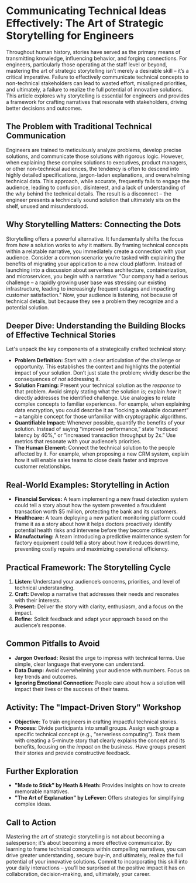 # Communicating Technical Ideas Effectively: The Art of Strategic Storytelling for Engineers

Throughout human history, stories have served as the primary means of transmitting knowledge, influencing behavior, and forging connections. For engineers, particularly those operating at the staff level or beyond, mastering the art of strategic storytelling isn’t merely a desirable skill – it’s a critical imperative. Failure to effectively communicate technical concepts to non-technical stakeholders can lead to wasted effort, misaligned priorities, and ultimately, a failure to realize the full potential of innovative solutions. This article explores why storytelling is essential for engineers and provides a framework for crafting narratives that resonate with stakeholders, driving better decisions and outcomes.

## The Problem with Traditional Technical Communication

Engineers are trained to meticulously analyze problems, develop precise solutions, and communicate those solutions with rigorous logic. However, when explaining these complex solutions to executives, product managers, or other non-technical audiences, the tendency is often to descend into highly detailed specifications, jargon-laden explanations, and overwhelming technical data. This approach, while accurate, frequently fails to engage the audience, leading to confusion, disinterest, and a lack of understanding of the _why_ behind the technical details. The result is a disconnect – the engineer presents a technically sound solution that ultimately sits on the shelf, unused and misunderstood.

## Why Storytelling Matters: Connecting the Dots

Storytelling offers a powerful alternative. It fundamentally shifts the focus from _how_ a solution works to _why_ it matters. By framing technical concepts within a relatable narrative, you immediately create a connection with your audience. Consider a common scenario: you’re tasked with explaining the benefits of migrating your application to a new cloud platform. Instead of launching into a discussion about serverless architecture, containerization, and microservices, you begin with a narrative: "Our company had a serious challenge – a rapidly growing user base was stressing our existing infrastructure, leading to increasingly frequent outages and impacting customer satisfaction." Now, your audience is listening, not because of technical details, but because they see a problem they recognize and a potential solution.

## Deeper Dive: Understanding the Building Blocks of Effective Technical Stories

Let's unpack the key components of a strategically crafted technical story:

- **Problem Definition:** Start with a clear articulation of the challenge or opportunity. This establishes the context and highlights the potential impact of your solution. Don’t just state the problem; vividly describe the consequences of _not_ addressing it.
- **Solution Framing:** Present your technical solution as the _response_ to that problem. Avoid simply stating what the solution _is_; explain _how_ it directly addresses the identified challenge. Use analogies to relate complex concepts to familiar experiences. For example, when explaining data encryption, you could describe it as “locking a valuable document” – a tangible concept for those unfamiliar with cryptographic algorithms.
- **Quantifiable Impact:** Whenever possible, quantify the benefits of your solution. Instead of saying “improved performance,” state “reduced latency by 40%,” or “increased transaction throughput by 2x.” Use metrics that resonate with your audience’s priorities.
- **The Human Element:** Connect the technical solution to the people affected by it. For example, when proposing a new CRM system, explain how it will enable sales teams to close deals faster and improve customer relationships.

## Real-World Examples: Storytelling in Action

- **Financial Services:** A team implementing a new fraud detection system could tell a story about how the system prevented a fraudulent transaction worth $5 million, protecting the bank and its customers.
- **Healthcare:** A team deploying a new patient monitoring platform could frame it as a story about how it helps doctors proactively identify potential health risks and intervene before they become critical.
- **Manufacturing:** A team introducing a predictive maintenance system for factory equipment could tell a story about how it reduces downtime, preventing costly repairs and maximizing operational efficiency.

## Practical Framework: The Storytelling Cycle

1. **Listen:** Understand your audience’s concerns, priorities, and level of technical understanding.
2. **Craft:** Develop a narrative that addresses their needs and resonates with their interests.
3. **Present:** Deliver the story with clarity, enthusiasm, and a focus on the impact.
4. **Refine:** Solicit feedback and adapt your approach based on the audience’s response.

## Common Pitfalls to Avoid

- **Jargon Overload:** Resist the urge to impress with technical terms. Use simple, clear language that everyone can understand.
- **Data Dump:** Avoid overwhelming your audience with numbers. Focus on key trends and outcomes.
- **Ignoring Emotional Connection:** People care about how a solution will impact their lives or the success of their teams.

## Activity: The "Impact-Driven Story" Workshop

- **Objective:** To train engineers in crafting impactful technical stories.
- **Process:** Divide participants into small groups. Assign each group a specific technical concept (e.g., “serverless computing”). Task them with creating a 5-minute story that clearly explains the concept and its benefits, focusing on the _impact_ on the business. Have groups present their stories and provide constructive feedback.

## Further Exploration

- **"Made to Stick" by Heath & Heath:** Provides insights on how to create memorable narratives.
- **"The Art of Explanation" by LeFever:** Offers strategies for simplifying complex ideas.

## Call to Action

Mastering the art of strategic storytelling is not about becoming a salesperson; it's about becoming a more effective communicator. By learning to frame technical concepts within compelling narratives, you can drive greater understanding, secure buy-in, and ultimately, realize the full potential of your innovative solutions. Commit to incorporating this skill into your daily interactions – you’ll be surprised at the positive impact it has on collaboration, decision-making, and, ultimately, your career.

